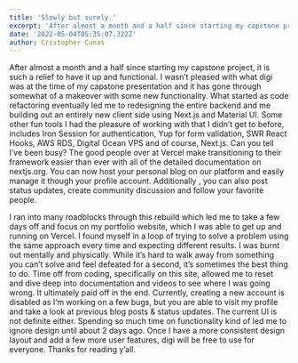 ```yaml
---
title: 'Slowly but surely.'
excerpt: 'After almost a month and a half since starting my capstone project, it is such a relief to have it up and functional. I wasn’t pleased with what digi was at the time of my capstone presentation and it has gone through somewhat of a makeover with some new functionality'
date: '2022-05-04T05:35:07.322Z'
author: Cristopher Cunas
---
```


After almost a month and a half since starting my capstone project, it is such a relief to have it up and functional. I wasn’t pleased with what digi was at the time of my capstone presentation and it has gone through somewhat of a makeover with some new functionality. What started as code refactoring eventually led me to redesigning the entire backend and me building out an entirely new client side using Next.js and Material UI. Some other fun tools I had the pleasure of working with that I didn’t get to before, includes Iron Session for authentication, Yup for form validation, SWR React Hooks, AWS RDS, Digital Ocean VPS and of course, Next.js. Can you tell I’ve been busy? The good people over at Vercel make transitioning to their framework easier than ever with all of the detailed documentation on nextjs.org. You can now host your personal blog on our platform and easily manage it though your profile account. Additionally , you can also post status updates, create community discussion and follow your favorite people.

I ran into many roadblocks through this rebuild which led me to take a few days off and focus on my portfolio website, which I was able to get up and running on Vercel. I found myself in a loop of trying to solve a problem using the same approach every time and expecting different results. I was burnt out mentally and physically. While it’s hard to walk away from something you can’t solve and feel defeated for a second, it’s sometimes the best thing to do. Time off from coding, specifically on this site, allowed me to reset and dive deep into documentation and videos to see where I was going wrong. It ultimately paid off in the end. Currently, creating a new account is disabled as I’m working on a few bugs, but you are able to visit my profile and take a look at previous blog posts & status updates. The current UI is not definite either. Spending so much time on functionality kind of led me to ignore design until about 2 days ago. Once I have a more consistent design layout and add a few more user features, digi will be free to use for everyone. Thanks for reading y’all.

